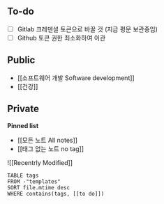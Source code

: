 ## To-do
- [ ] Gitlab 크레덴셜 토큰으로 바꿀 것 (지금 평문 보관중임)
- [ ] Github 토큰 권한 최소화하여 이관
## Public
- [[소프트웨어 개발 Software development]]
- [[건강]]
## Private

**Pinned list**
- [[모든 노트 All notes]]
- [[태그 없는 노트 no tag]]

![[Recentrly Modified]]

```dataview
TABLE tags
FROM -"templates"
SORT file.mtime desc
WHERE contains(tags, [[to do]])
```